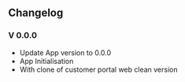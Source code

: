 ## Changelog

### V 0.0.0
- Update App version to 0.0.0
- App Initialisation
- With clone of customer portal web clean version